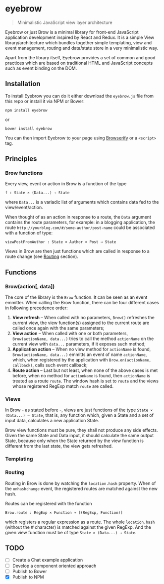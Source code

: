 # eyebrow
> Minimalistic JavaScript view layer architecture

Eyebrow or just Brow is a minimal library for front-end JavaScript application development inspired by React and Redux. It is a simple View library/architecture which bundles together simple templating, view and event management, routing and data/state store in a very minimalistic way.

Apart from the library itself, Eyebrow provides a set of common and good practices which are based on traditional HTML and JavaScript concepts such as event binding on the DOM.

## Installation
To install Eyebrow you can do it either download the `eyebrow.js` file from this repo or install it via NPM or Bower:
```
npm install eyebrow
```
or
```
bower install eyebrow
```
You can then import Eyebrow to your page using [Browserify](https://www.npmjs.com/package/browserify) or a `<script>` tag.

## Principles
### Brow functions
Every view, event or action in Brow is a function of the type
```
f : State × (Data...) → State
```
where `Data...` is a variadic list of arguments which contains data fed to the view/event/action.

When thought of as an action in response to a route, the `Data` argument contains the route parameters, for example: in a blogging application, the route `http://yourblog.com/#/some-author/post-name` could be associated with a function of type:
```
viewPostFromAuthor : State × Author × Post → State
```

Views in Brow are then just functions which are called in response to a route change (see [Routing](#routing) section).

## Functions
### Brow(action[, data])
The core of the library is the `Brow` function. It can be seen as an event emmitter. When calling the Brow function, there can be four different cases in following precedence order:

1. **View refresh** – When called with no parameters, `Brow()` refreshes the current view, the view function(s) assigned to the current route are called once again with the same parameters;
2. **View action** – When called with one or both parameters, `Brow(actionName, data...)` tries to call the method `actionName` on the current view with `data...` parameters, if it exposes such method;
3. **Application action** – When no view method for `actionName` is found, `Brow(actionName, data...)` emmitts an event of name `actionName`, which, when registered by the application with `Brow.on(actionName, callback)`, calls such event callback;
4. **Route action** – Last but not least, when none of the above cases is met before, when no method for `actionName` is found, then `actionName` is treated as a route `route`. The window hash is set to `route` and the views whose registered RegExp match `route` are called.

### Views
In Brow - as stated before -, views are just functions of the type `State × (Data...) → State`, that is, any function which, given a State and a set of input data, calculates a new application State.

Brow view functions must be pure, they shall not produce any side effects. Given the same State and Data input, it should calculate the same output State, because only when the State returned by the view function is different from the last state, the view gets refreshed.

### Templating

### Routing
Routing in Brow is done by watching the `location.hash` property. When of the `onhashchange` event, the registered routes are matched against the new hash.

Routes can be registered with the function
```
Brow.route : RegExp × Function → [(RegExp, Function)]
```
which registers a regular expression as a route. The whole `location.hash` (without the # character) is matched against the given RegExp. And the given view function must be of type `State × (Data...) → State`.

## TODO
- [ ] Create a Chat example application
- [ ] Develop a component oriented approach
- [ ] Publish to Bower
- [x] Publish to NPM
